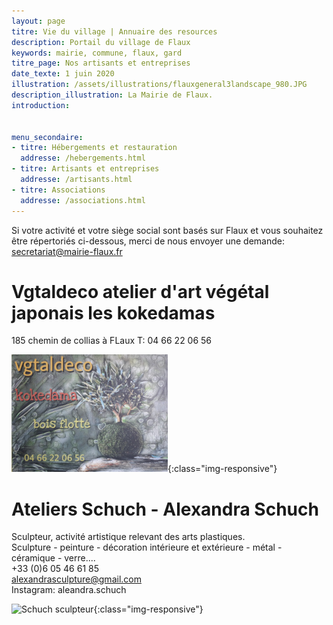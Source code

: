 ```yaml
---
layout: page
titre: Vie du village | Annuaire des resources
description: Portail du village de Flaux
keywords: mairie, commune, flaux, gard
titre_page: Nos artisants et entreprises
date_texte: 1 juin 2020
illustration: /assets/illustrations/flauxgeneral3landscape_980.JPG
description_illustration: La Mairie de Flaux.
introduction:


menu_secondaire:
- titre: Hébergements et restauration
  addresse: /hebergements.html
- titre: Artisants et entreprises
  addresse: /artisants.html
- titre: Associations
  addresse: /associations.html
---
```

Si votre activité et votre siège social sont basés sur Flaux et vous souhaitez être répertoriés ci-dessous, merci de nous envoyer une demande: secretariat@mairie-flaux.fr

# Vgtaldeco atelier d'art végétal japonais les kokedamas 
185 chemin de collias à FLaux
T: 04 66 22 06 56

![Vgtaldeco](assets/images/Vgtaldeco-cartevisite.jpg){:class="img-responsive"}


# Ateliers Schuch - Alexandra Schuch <br>
Sculpteur, activité artistique relevant des arts plastiques.  <br>
Sculpture - peinture - décoration intérieure et extérieure - métal - céramique - verre....<br>
+33 (0)6 05 46 61 85  <br>
alexandrasculpture@gmail.com <br>
Instagram: aleandra.schuch <br>

![Schuch sculpteur](assets/images/alexschuch.jpg){:class="img-responsive"}
